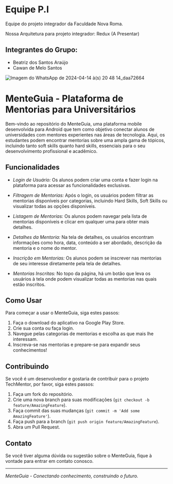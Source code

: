 # Equipe P.I

Equipe do projeto integrador da Faculdade Nova Roma.

Nossa Arquitetura para projeto integrador: Redux (A Presentar)

## Integrantes do Grupo:

- Beatriz dos Santos Araújo
- Cawan de Melo Santos

![Imagem do WhatsApp de 2024-04-14 à(s) 20 48 14_daa72664](https://github.com/Mel0cawan/Apresentacao-P.I/assets/162814907/804a42fb-6c61-4f9e-8e91-efb490222700)

# MenteGuia - Plataforma de Mentorias para Universitários


Bem-vindo ao repositório do MenteGuia, uma plataforma mobile desenvolvida para Android que tem como objetivo conectar alunos de universidades com mentores experientes nas áreas de tecnologia. Aqui, os estudantes podem encontrar mentorias sobre uma ampla gama de tópicos, incluindo tanto soft skills quanto hard skills, essenciais para o seu desenvolvimento profissional e acadêmico.


## Funcionalidades


- *Login de Usuário:* Os alunos podem criar uma conta e fazer login na plataforma para acessar as funcionalidades exclusivas.


- *Filtragem de Mentorias:* Após o login, os usuários podem filtrar as mentorias disponíveis por categorias, incluindo Hard Skills, Soft Skills ou visualizar todas as opções disponíveis.


- *Listagem de Mentorias:* Os alunos podem navegar pela lista de mentorias disponíveis e clicar em qualquer uma para obter mais detalhes.


- *Detalhes da Mentoria:* Na tela de detalhes, os usuários encontram informações como hora, data, conteúdo a ser abordado, descrição da mentoria e o nome do mentor.


- *Inscrição em Mentorias:* Os alunos podem se inscrever nas mentorias de seu interesse diretamente pela tela de detalhes.


- *Mentorias Inscritas:* No topo da página, há um botão que leva os usuários à tela onde podem visualizar todas as mentorias nas quais estão inscritos.


## Como Usar


Para começar a usar o MenteGuia, siga estes passos:


1. Faça o download do aplicativo na Google Play Store.
2. Crie sua conta ou faça login.
3. Navegue pelas categorias de mentorias e escolha as que mais lhe interessam.
4. Inscreva-se nas mentorias e prepare-se para expandir seus conhecimentos!


## Contribuindo


Se você é um desenvolvedor e gostaria de contribuir para o projeto TechMentor, por favor, siga estes passos:


1. Faça um fork do repositório.
2. Crie uma nova branch para suas modificações (`git checkout -b feature/AmazingFeature`).
3. Faça commit das suas mudanças (`git commit -m 'Add some AmazingFeature'`).
4. Faça push para a branch (`git push origin feature/AmazingFeature`).
5. Abra um Pull Request.




## Contato


Se você tiver alguma dúvida ou sugestão sobre o MenteGuia, fique à vontade para entrar em contato conosco.


---


*MenteGuia - Conectando conhecimento, construindo o futuro.*
